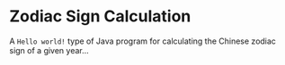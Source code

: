 # Zodiac Sign Calculation
A `Hello world!` type of Java program for calculating the Chinese zodiac sign of a given year...
